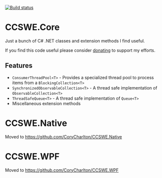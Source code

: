 [![Build status](https://ci.appveyor.com/api/projects/status/gynqs96pxgjkxskl/branch/master?svg=true)](https://ci.appveyor.com/project/CoryCharlton/ccswe-core/branch/master)

# CCSWE.Core

Just a bunch of C# .NET classes and extension methods I find useful.

If you find this code useful please consider [donating](https://www.paypal.com/cgi-bin/webscr?cmd=_s-xclick&hosted_button_id=ECGSEZ36LV6QU) to support my efforts.

## Features

* `ConsumerThreadPool<T>` - Provides a specialized thread pool to process items from a `BlockingCollection<T>`
* `SynchronizedObservableCollection<T>` - A thread safe implementation of `ObservableCollection<T>`
* `ThreadSafeQueue<T>` - A thread safe implementation of `Queue<T>`
* Miscellaneous extension methods

# CCSWE.Native

Moved to https://github.com/CoryCharlton/CCSWE.Native

# CCSWE.WPF

Moved to https://github.com/CoryCharlton/CCSWE.WPF